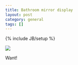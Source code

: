 ```yaml
---
title: Bathroom mirror display
layout: post
category: general
tags: []
---
```

{% include JB/setup %}

![](http://static.flickr.com/33/47783412_6717f6544e_m.jpg)

Want!

